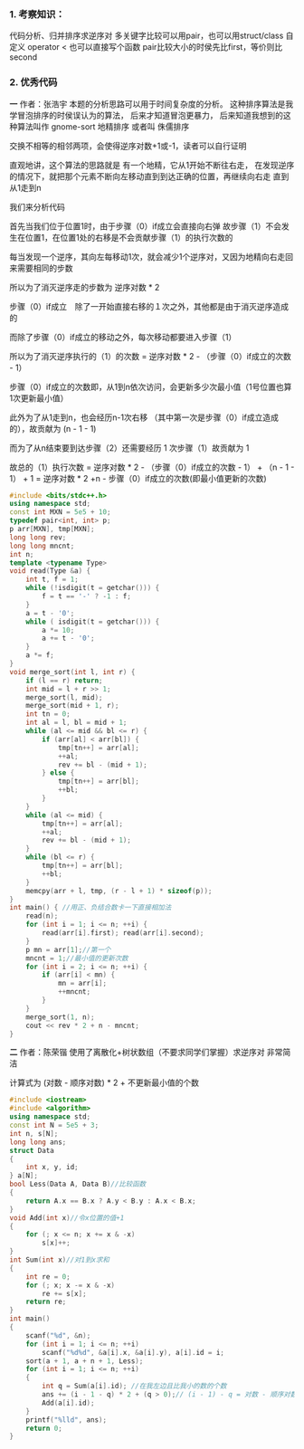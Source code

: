 
### 1. 考察知识：
代码分析、归并排序求逆序对
多关键字比较可以用pair，也可以用struct/class 自定义 operator < 
也可以直接写个函数
pair比较大小的时侯先比first，等价则比second

### 2. 优秀代码
**一**
作者：张浩宇
本题的分析思路可以用于时间复杂度的分析。
这种排序算法是我学冒泡排序的时侯误认为的算法，
后来才知道冒泡更暴力，
后来知道我想到的这种算法叫作 gnome-sort 地精排序 或者叫 侏儒排序

交换不相等的相邻两项，会使得逆序对数+1或-1，读者可以自行证明

直观地讲，这个算法的思路就是
有一个地精，它从1开始不断往右走，
在发现逆序的情况下，就把那个元素不断向左移动直到到达正确的位置，再继续向右走
直到从1走到n

我们来分析代码



首先当我们位于位置1时，由于步骤（0）if成立会直接向右弹
故步骤（1）不会发生在位置1，在位置1处的右移是不会贡献步骤（1）的执行次数的

每当发现一个逆序，其向左每移动1次，就会减少1个逆序对，又因为地精向右走回来需要相同的步数

所以为了消灭逆序走的步数为 逆序对数 * 2

步骤（0）if成立　除了一开始直接右移的１次之外，其他都是由于消灭逆序造成的

而除了步骤（0）if成立的移动之外，每次移动都要进入步骤（1）

所以为了消灭逆序执行的（1）的次数 = 逆序对数 * 2 - （步骤（0）if成立的次数 - 1）

步骤（0）if成立的次数即，从1到n依次访问，会更新多少次最小值（1号位置也算1次更新最小值）

此外为了从1走到n，也会经历n-1次右移 （其中第一次是步骤（0）if成立造成的），故贡献为 (n - 1 - 1)

而为了从n结束要到达步骤（2）还需要经历 1 次步骤（1）故贡献为 1

故总的（1）执行次数 = 逆序对数 * 2 - （步骤（0）if成立的次数 - 1） + （n - 1 - 1） + 1
= 逆序对数 * 2 +n - 步骤（0）if成立的次数(即最小值更新的次数)

```c++
#include <bits/stdc++.h>
using namespace std;
const int MXN = 5e5 + 10;
typedef pair<int, int> p;
p arr[MXN], tmp[MXN];
long long rev;
long long mncnt;
int n;
template <typename Type>
void read(Type &a) {
	int t, f = 1;
	while (!isdigit(t = getchar())) {
		f = t == '-' ? -1 : f;
	}
	a = t - '0';
	while ( isdigit(t = getchar())) {
		a *= 10;
		a += t - '0';
	}
	a *= f;
}
void merge_sort(int l, int r) {
	if (l == r) return;
	int mid = l + r >> 1;
	merge_sort(l, mid);
	merge_sort(mid + 1, r);
	int tn = 0;
	int al = l, bl = mid + 1;
	while (al <= mid && bl <= r) {
		if (arr[al] < arr[bl]) {
			tmp[tn++] = arr[al];
			++al;
			rev += bl - (mid + 1);
		} else {
			tmp[tn++] = arr[bl];
			++bl;
		}
	}
	while (al <= mid) {
		tmp[tn++] = arr[al];
		++al;
		rev += bl - (mid + 1);
	}
	while (bl <= r) {
		tmp[tn++] = arr[bl];
		++bl;
	}
	memcpy(arr + l, tmp, (r - l + 1) * sizeof(p));
}
int main() { //用正、负结合数卡一下直接相加法
	read(n);
	for (int i = 1; i <= n; ++i) {
		read(arr[i].first); read(arr[i].second);
	}
	p mn = arr[1];//第一个
	mncnt = 1;//最小值的更新次数
	for (int i = 2; i <= n; ++i) {
		if (arr[i] < mn) {
			mn = arr[i];
			++mncnt;
		}
	}
	merge_sort(1, n);
	cout << rev * 2 + n - mncnt;
}


```


**二**
作者：陈荣锴
使用了离散化+树状数组（不要求同学们掌握）求逆序对
非常简洁

计算式为 (对数 - 顺序对数) * 2 + 不更新最小值的个数

```C++
#include <iostream>
#include <algorithm>
using namespace std;
const int N = 5e5 + 3;
int n, s[N];
long long ans;
struct Data
{
    int x, y, id;
} a[N];
bool Less(Data A, Data B)//比较函数
{
    return A.x == B.x ? A.y < B.y : A.x < B.x;
}
void Add(int x)//令x位置的值+1
{
    for (; x <= n; x += x & -x)
        s[x]++;
}
int Sum(int x)//对1到x求和
{
    int re = 0;
    for (; x; x -= x & -x)
        re += s[x];
    return re;
}
int main()
{
    scanf("%d", &n);
    for (int i = 1; i <= n; ++i)
        scanf("%d%d", &a[i].x, &a[i].y), a[i].id = i;
    sort(a + 1, a + n + 1, Less);
    for (int i = 1; i <= n; ++i)
    {
        int q = Sum(a[i].id); //在我左边且比我小的数的个数
        ans += (i - 1 - q) * 2 + (q > 0);// (i - 1) - q = 对数 - 顺序对数 = 逆序对数 ;  q > 0 == 1 表示不会更新最小值
        Add(a[i].id);
    }
    printf("%lld", ans);
    return 0;
}
```

